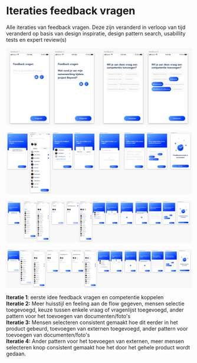 # Iteraties feedback vragen

Alle iteraties van feedback vragen. Deze zijn veranderd in verloop van tijd veranderd op basis van design inspiratie, design pattern search, usabillity tests en expert review\(s\)

![Iteratie 1](../../.gitbook/assets/iteratie-1%20%282%29.png)

![Iteratie 2](../../.gitbook/assets/iteratie-2%20%282%29.png)

![Iteratie 3](../../.gitbook/assets/iteratie-3%20%282%29.png)

![Iteratie 4](../../.gitbook/assets/laatste-iteratie.png)

**Iteratie 1**: eerste idee feedback vragen en competentie koppelen  
**Iteratie 2:** Meer huisstijl en feeling aan de flow gegeven, mensen selectie toegevoegd, keuze tussen enkele vraag of vragenlijst toegevoegd, ander pattern voor het toevoegen van documenten/foto's  
**Iteratie 3:** Mensen selecteren consistent gemaakt hoe dit eerder in het product gebeurd, toevoegen van externen toegevoegd, ander pattern voor toevoegen van documenten/foto's  
**Iteratie 4:** Ander pattern voor het toevoegen van externen, meer mensen selecteren knop consistent gemaakt hoe het door het gehele product wordt gedaan.

